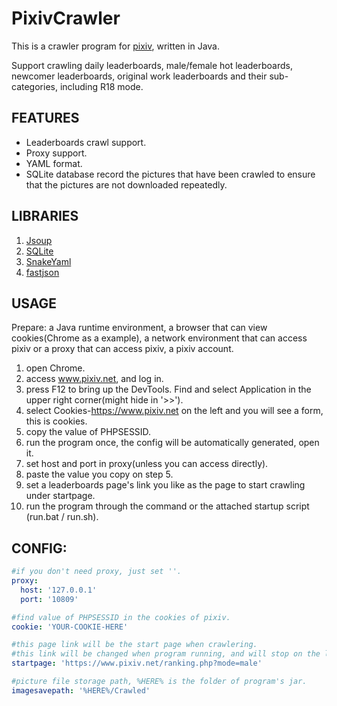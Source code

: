 # PixivCrawler

This is a crawler program for [pixiv](https://www.pixiv.net/), written in Java.

Support crawling daily leaderboards, male/female hot leaderboards, newcomer leaderboards, original work leaderboards and their sub-categories, including R18 mode.

## FEATURES

- Leaderboards crawl support.
- Proxy support.
- YAML format.
- SQLite database record the pictures that have been crawled to ensure that the pictures are not downloaded repeatedly.

## LIBRARIES

1. [Jsoup](https://jsoup.org/)
2. [SQLite](https://github.com/xerial/sqlite-jdbc)
3. [SnakeYaml](https://bitbucket.org/asomov/snakeyaml/src/default/)
4. [fastjson](https://github.com/alibaba/fastjson)

## USAGE

Prepare: a Java runtime environment, a browser that can view cookies(Chrome as a example), a network environment that can access pixiv or a proxy that can access pixiv, a pixiv account.

1. open Chrome.
2. access www.pixiv.net, and log in.
3. press F12 to bring up the DevTools. Find and select Application in the upper right corner(might hide in '>>').
4. select Cookies-https://www.pixiv.net on the left and you will see a form, this is cookies.
5. copy the value of PHPSESSID.
6. run the program once, the config will be automatically generated, open it.
7. set host and port in proxy(unless you can access directly).
8. paste the value you copy on step 5.
9. set a leaderboards page's link you like as the page to start crawling under startpage.
10. run the program through the command or the attached startup script (run.bat / run.sh).

## CONFIG:

```yaml
#if you don't need proxy, just set ''.
proxy:
  host: '127.0.0.1'
  port: '10809'

#find value of PHPSESSID in the cookies of pixiv.
cookie: 'YOUR-COOKIE-HERE'

#this page link will be the start page when crawlering.
#this link will be changed when program running, and will stop on the last page you had crawlerd.
startpage: 'https://www.pixiv.net/ranking.php?mode=male'

#picture file storage path, %HERE% is the folder of program's jar.
imagesavepath: '%HERE%/Crawled'
```

